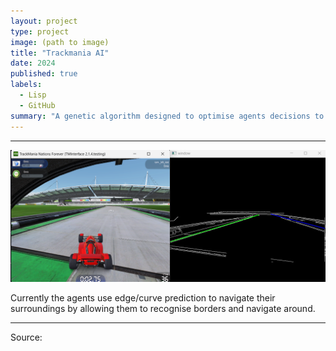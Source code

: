 ```yaml
---
layout: project
type: project
image: (path to image)
title: "Trackmania AI"
date: 2024
published: true
labels:
  - Lisp
  - GitHub
summary: "A genetic algorithm designed to optimise agents decisions to realtime data retrived from Trackmania nations forever"
---
```


<hr>
<img class="img-fluid" src="./img/tmai_edge.png">
<p>Currently the agents use edge/curve prediction to navigate their surroundings by allowing them to recognise borders and navigate around.</p>
<hr>

Source: <a href="https://github.com/jogarces/ics-313-text-game"><i class="large github icon "></i></a>
 
